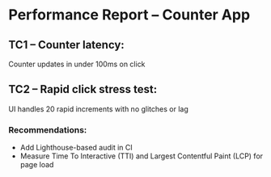 # Performance Report – Counter App

## TC1 – Counter latency:
 Counter updates in under 100ms on click

## TC2 – Rapid click stress test:
 UI handles 20 rapid increments with no glitches or lag

### Recommendations: 
- Add Lighthouse-based audit in CI
- Measure Time To Interactive (TTI) and Largest Contentful Paint (LCP) for page load
